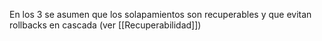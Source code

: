 En los 3 se asumen que los solapamientos son recuperables y que evitan rollbacks en cascada (ver [[Recuperabilidad]])